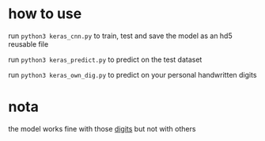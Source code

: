 # how to use

run `python3 keras_cnn.py` to train, test and save the model as an hd5 reusable file

run `python3 keras_predict.py` to predict on the test dataset

run `python3 keras_own_dig.py` to predict on your personal handwritten digits

# nota

the model works fine with those [digits](savine) but not with others
